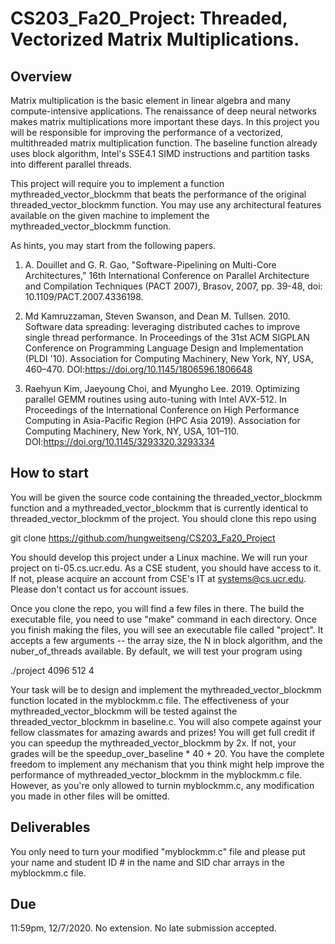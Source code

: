 # CS203_Fa20_Project: Threaded, Vectorized Matrix Multiplications.

## Overview

Matrix multiplication is the basic element in linear algebra and many compute-intensive applications. The renaissance of deep neural networks makes matrix multiplications more important these days. 
In this project you will be responsible for improving the performance of a vectorized, multithreaded matrix multiplication function. The baseline function already uses block algorithm, Intel's SSE4.1 SIMD instructions and partition tasks into different parallel threads. 

This project will require you to implement a function mythreaded_vector_blockmm that beats the performance of the original threaded_vector_blockmm function. You may use any architectural features available on the given machine to implement the mythreaded_vector_blockmm function. 

As hints, you may start from the following papers.

1. A. Douillet and G. R. Gao, "Software-Pipelining on Multi-Core Architectures," 16th International Conference on Parallel Architecture and Compilation Techniques (PACT 2007), Brasov, 2007, pp. 39-48, doi: 10.1109/PACT.2007.4336198.

2. Md Kamruzzaman, Steven Swanson, and Dean M. Tullsen. 2010. Software data spreading: leveraging distributed caches to improve single thread performance. In Proceedings of the 31st ACM SIGPLAN Conference on Programming Language Design and Implementation (PLDI '10). Association for Computing Machinery, New York, NY, USA, 460–470. DOI:https://doi.org/10.1145/1806596.1806648

3. Raehyun Kim, Jaeyoung Choi, and Myungho Lee. 2019. Optimizing parallel GEMM routines using auto-tuning with Intel AVX-512. In Proceedings of the International Conference on High Performance Computing in Asia-Pacific Region (HPC Asia 2019). Association for Computing Machinery, New York, NY, USA, 101–110. DOI:https://doi.org/10.1145/3293320.3293334


## How to start

You will be given the source code containing the threaded_vector_blockmm function and a mythreaded_vector_blockmm that is currently identical to threaded_vector_blockmm of the project. You should clone this repo using 

git clone https://github.com/hungweitseng/CS203_Fa20_Project

You should develop this project under a Linux machine. We will run your project on  ti-05.cs.ucr.edu. As a CSE student, you should have access to it. If not, please acquire an account from CSE's IT at systems@cs.ucr.edu. Please don't contact us for account issues. 

Once you clone the repo, you will find a few files in there. The build the executable file, you need to use "make" command in each directory. Once you finish making the files, you will see an executable file called "project". It accepts a few arguments -- the array size, the N in block algorithm, and the nuber_of_threads available. By default, we will test your program using

./project 4096 512 4

Your task will be to design and implement the mythreaded_vector_blockmm function located in the myblockmm.c file. The effectiveness of your mythreaded_vector_blockmm will be tested against the threaded_vector_blockmm in baseline.c. You will also compete against your fellow classmates for amazing awards and prizes! You will get full credit if you can speedup the mythreaded_vector_blockmm by 2x. If not, your grades will be the speedup_over_baseline * 40 + 20. You have the complete freedom to implement any mechanism that you think might help improve the performance of mythreaded_vector_blockmm in the myblockmm.c file. However, as you're only allowed to turnin myblockmm.c, any modification you made in other files will be omitted. 

## Deliverables

You only need to turn your modified "myblockmm.c" file and please put your name and student ID # in the name and SID char arrays in the myblockmm.c file.

## Due 

11:59pm, 12/7/2020. No extension. No late submission accepted.

